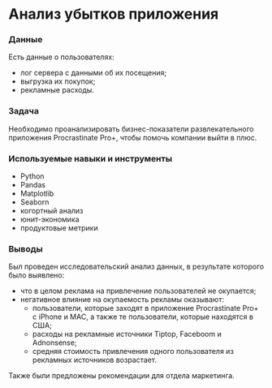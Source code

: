 # Анализ убытков приложения

### Данные
Есть данные о пользователях:
* лог сервера с данными об их посещения;
* выгрузка их покупок;
* рекламные расходы.

### Задача
Необходимо проанализировать бизнес-показатели развлекательного приложения Procrastinate Pro+, чтобы помочь компании выйти в плюс.

### Используемые навыки и инструменты
* Python
* Pandas
* Matplotlib
* Seaborn
* когортный анализ
* юнит-экономика
* продуктовые метрики

### Выводы
Был проведен исследовательский анализ данных, в результате которого было выявлено:
* что в целом реклама на привлечение пользователей не окупается;
* негативное влияние на окупаемость рекламы оказывают:
    * пользователи, которые заходят в приложение Procrastinate Pro+ с iPhone и MAC, а также те пользователи, которые находятся в США;
    * расходы на рекламные источники Tiptop, Faceboom и Adnonsense;
    * средняя стоимость привлечения одного пользователя из рекламных источников возрастает. 
    
Также были предложены рекомендации для отдела маркетинга.
